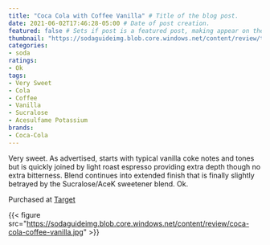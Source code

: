 ```yaml
---
title: "Coca Cola with Coffee Vanilla" # Title of the blog post.
date: 2021-06-02T17:46:28-05:00 # Date of post creation.
featured: false # Sets if post is a featured post, making appear on the home page side bar.
thumbnail: "https://sodaguideimg.blob.core.windows.net/content/review/thumbs/coca-cola-coffee-vanilla.jpg" # Sets thumbnail image appearing inside card on homepage.
categories:
- soda
ratings:
- Ok
tags:
- Very Sweet
- Cola
- Coffee
- Vanilla
- Sucralose
- Acesulfame Potassium
brands:
- Coca-Cola
---
```


Very sweet. As advertised, starts with typical vanilla coke notes and tones but is quickly joined by light roast espresso providing extra depth though no extra bitterness. Blend continues into extended finish that is finally slightly betrayed by the Sucralose/AceK sweetener blend. Ok.

Purchased at [Target](https://target.com)

{{< figure src="https://sodaguideimg.blob.core.windows.net/content/review/coca-cola-coffee-vanilla.jpg" >}}